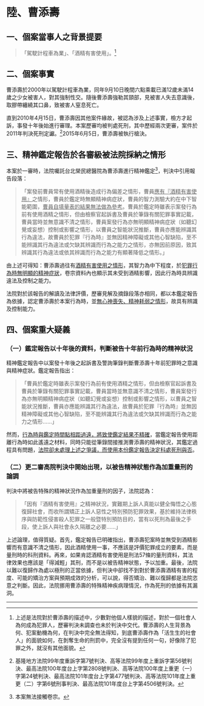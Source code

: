 # 陸、曹添壽

## 一、個案當事人之背景提要

> 「駕駛計程車為業」、「酒精有害使用」。[^42]

## 二、個案事實

曹添壽於2000年以駕駛計程車為業，同年9月10日晚間六點乘載已滿12歲未滿14歲之少女被害人，對其強制性交。隨後曹添壽強勒其頸部，見被害人失去意識後，取膠帶纏繞其口鼻，致被害人窒息死亡。

直到2010年4月15日，曹添壽因其他案件緣故，被認為涉及上述事實，檢方才起訴，事發十年後始進行審理。本案歷審均被判處死刑，其中歷經兩次更審，案件於2011年判決死刑定讞。[^43]2015年6月5日，曹添壽被執行槍決。

## 三、精神鑑定報告於各審級被法院採納之情形

本案於一審時，法院囑託台北榮民總醫院為曹添壽進行精神鑑定[^44]，判決中引用報告段落：

> 「案發前曹員常有使用酒精後造成行為偏差之情形，曹員<u>應有『酒精有害使用』</u>之情形，曹員於鑑定時無顯精神病症狀，曹員的智力測驗大約在中下智能範圍，<u>曹員自填量表的結果無法做為參考</u>。曹員於鑑定時雖表示案發行為前有使用酒精之情形，但由檢察官起訴書及曹員於筆錄有關犯罪事實記載，曹員當時並無意識不清之情形，曹員案發行為亦無明顯精神病症狀（如聽幻覺或妄想）控制或影響之情形，以曹員之智能狀況推斷，曹員亦應能辨識其行為違法，故曹員於犯罪『行為時』並無因精神障礙或其他心智缺陷，至不能辨識其行為違法或欠缺其辨識而行為之能力之情形，亦無因前原因，致其辨識其行為違法或依其辨識而行為之能力有顯著降低之情形。」

由上述可得知：曹添壽過往有<u>酒精有害使用之情形</u>，其智力為中下程度，於<u>犯罪行為時無明顯的精神症狀</u>，卷宗資料內也顯示其未受到酒精影響，因此行為時具辨識違法及控制之能力。

法院對於該報告的解讀及法律評價，歷審見解及摘錄段落亦相同，都以本鑑定報告為依據，認定曹添壽於本案行為時，並<u>無心神喪失、精神耗弱之情形</u>，故具有辨識及控制能力。

## 四、個案重大疑義

### （一）鑑定報告以十年後的資料，判斷被告十年前行為時的精神狀況

精神鑑定報告中以案發十年後之起訴書及警詢筆錄判斷曹添壽十年前犯罪時之意識與精神症狀。鑑定報告指出：

> 「曹員於鑑定時雖表示案發行為前有使用酒精之情形，但由檢察官起訴書及曹員於筆錄有關犯罪事實記載，曹員當時並無意識不清之情形，曹員案發行為亦無明顯精神病症狀（如聽幻覺或妄想）控制或影響之情形，以曹員之智能狀況推斷，曹員亦應能辨識其行為違法，故曹員於犯罪『行為時』並無因精神障礙或其他心智缺陷，至不能辨識其行為違法或欠缺其辨識而行為之能力之情形……」

然而，<u>行為時與鑑定時間點相距過遠，將致使鑑定結果不精確</u>，當鑑定報告使用距離行為時如此遙遠之材料，同時只能從筆錄間接推測曹添壽的精神狀況，其鑑定過程具有問題，<u>法院卻未處理上述之爭議，而使用本份鑑定報告決定科處死刑與否</u>。

### （二）更二審高院判決中開始出現，以被告精神狀態作為加重量刑的論調

判決中將被告特殊的精神狀況作為加重量刑的因子，法院認為：

> 「因有『酒精有害使用』之精神狀況，實難期上訴人真能以健全悔悟之心態復歸社會，而收所謂矯正上訴人惡性之特別預防犯罪效果，基於維持法律秩序與防範性侵害殺人犯罪之一般暨特別預防目的，當有以死刑為最後之手段，使上訴人與社會永久隔離之必要……」

上述論理，值得質疑。首先，鑑定報告已明確指出，曹添壽犯案時並無受到酒精影響而有意識不清之情形，因此酒精使用一事，不應該是評價犯罪成立的要素，而是量刑時的科刑資料。再來，如果肯認酒精有害使用是刑法57條的量刑資料，其法律效果也應該是「得減輕」其刑，而不是以被告精神狀態，予以加重。最後，法院以難以復歸作為處以極刑的正當依據，但判決中卻找不到對於曹添壽酒精有害的程度、可能的矯治方案與預期成效的分析，可以說，得否矯治、難以復歸都是法院恣意之判斷。因此，法院挪用曹添壽的特殊精神疾病理情況，作為死刑的依據有其漏洞。

-----

[^42]: 上述是法院對於曹添壽的描述中，少數對他個人樣貌的描述，對於一個社會人為何成為犯罪人，歷審判決未調查也未於判決中交代。曹添壽的人生背景為何、犯案動機為何，在判決中完全無法得知，到底曹添壽作為「活生生的社會人」的面貌如何，在剝奪生命的刑罰中，完全沒有提到任何一句，好像除了犯罪之外，就沒有其他面貌。

[^43]: 基隆地方法院99年度重訴字第7號判決、高等法院99年度上重訴字第56號判決、最高法院100年度台上字第2808號判決、高等法院100年度上重更（一）字第24號判決、最高法院101年度台上字第477號判決、高等法院101年度上重更（二）字第6號刑事判決、最高法院101年度台上字第4506號判決。

[^44]: 本案無法接觸卷宗。
